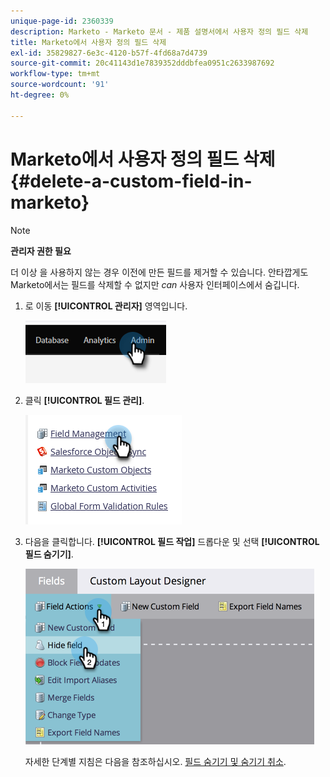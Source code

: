 ```yaml
---
unique-page-id: 2360339
description: Marketo - Marketo 문서 - 제품 설명서에서 사용자 정의 필드 삭제
title: Marketo에서 사용자 정의 필드 삭제
exl-id: 35829827-6e3c-4120-b57f-4fd68a7d4739
source-git-commit: 20c41143d1e7839352dddbfea0951c2633987692
workflow-type: tm+mt
source-wordcount: '91'
ht-degree: 0%

---
```


# Marketo에서 사용자 정의 필드 삭제 {#delete-a-custom-field-in-marketo}

>[!NOTE]
>
>**관리자 권한 필요**

더 이상 을 사용하지 않는 경우 이전에 만든 필드를 제거할 수 있습니다. 안타깝게도 Marketo에서는 필드를 삭제할 수 없지만 _can_ 사용자 인터페이스에서 숨깁니다.

1. 로 이동 **[!UICONTROL 관리자]** 영역입니다.

   ![](assets/delete-a-custom-field-in-marketo-1.png)

1. 클릭 **[!UICONTROL 필드 관리]**.

   ![](assets/delete-a-custom-field-in-marketo-2.png)

1. 다음을 클릭합니다. **[!UICONTROL 필드 작업]** 드롭다운 및 선택 **[!UICONTROL 필드 숨기기]**.

   ![](assets/delete-a-custom-field-in-marketo-3.png)

   자세한 단계별 지침은 다음을 참조하십시오. [필드 숨기기 및 숨기기 취소](/help/marketo/product-docs/administration/field-management/hide-and-unhide-a-field.md).
